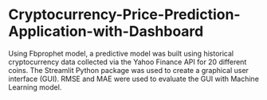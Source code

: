 # Cryptocurrency-Price-Prediction-Application-with-Dashboard
Using Fbprophet model, a predictive model was built using historical cryptocurrency data collected via the Yahoo Finance API for 20 different coins. The Streamlit Python package was used to create a graphical user interface (GUI). RMSE and MAE were used to evaluate the GUI with Machine Learning model.
